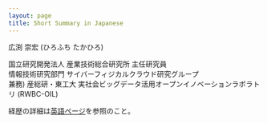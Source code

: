 ```yaml
---
layout: page
title: Short Summary in Japanese
---
```


広渕 崇宏 (ひろふち たかひろ)

国立研究開発法人 産業技術総合研究所 主任研究員  
情報技術研究部門 サイバーフィジカルクラウド研究グループ  
兼務) 産総研・東工大 実社会ビッグデータ活用オープンイノベーションラボラトリ (RWBC-OIL)

経歴の詳細は[英語ページ](../cv/)を参照のこと。
